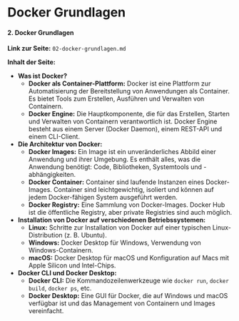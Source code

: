 # Docker Grundlagen

#### 2. **Docker Grundlagen**

**Link zur Seite:** `02-docker-grundlagen.md`

**Inhalt der Seite:**

* **Was ist Docker?**
  * **Docker als Container-Plattform:** Docker ist eine Plattform zur Automatisierung der Bereitstellung von Anwendungen als Container. Es bietet Tools zum Erstellen, Ausführen und Verwalten von Containern.
  * **Docker Engine:** Die Hauptkomponente, die für das Erstellen, Starten und Verwalten von Containern verantwortlich ist. Docker Engine besteht aus einem Server (Docker Daemon), einem REST-API und einem CLI-Client.
* **Die Architektur von Docker:**
  * **Docker Images:** Ein Image ist ein unveränderliches Abbild einer Anwendung und ihrer Umgebung. Es enthält alles, was die Anwendung benötigt: Code, Bibliotheken, Systemtools und -abhängigkeiten.
  * **Docker Container:** Container sind laufende Instanzen eines Docker-Images. Container sind leichtgewichtig, isoliert und können auf jedem Docker-fähigen System ausgeführt werden.
  * **Docker Registry:** Eine Sammlung von Docker-Images. Docker Hub ist die öffentliche Registry, aber private Registries sind auch möglich.
* **Installation von Docker auf verschiedenen Betriebssystemen:**
  * **Linux:** Schritte zur Installation von Docker auf einer typischen Linux-Distribution (z. B. Ubuntu).
  * **Windows:** Docker Desktop für Windows, Verwendung von Windows-Containern.
  * **macOS:** Docker Desktop für macOS und Konfiguration auf Macs mit Apple Silicon und Intel-Chips.
* **Docker CLI und Docker Desktop:**
  * **Docker CLI:** Die Kommandozeilenwerkzeuge wie `docker run`, `docker build`, `docker ps`, etc.
  * **Docker Desktop:** Eine GUI für Docker, die auf Windows und macOS verfügbar ist und das Management von Containern und Images vereinfacht.
